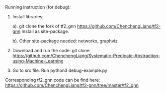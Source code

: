 Running instruction (for debug):

1. Install libraries:


    a). git clone the fork of tf2_gnn
https://github.com/ChenchengLiang/tf2-gnn
Install as site-package.

    b). Other site-package needed: networkx, graphviz

2. Download and run the code:
git clone https://github.com/ChenchengLiang/Systematic-Predicate-Abstraction-using-Machine-Learning

3. Go to src file. Run python3 debug-example.py


Corresponding tf2_gnn code can be find here:
https://github.com/ChenchengLiang/tf2-gnn/tree/master/tf2_gnn
